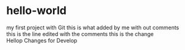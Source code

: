 # hello-world
my first project with Git
this is what added by me with out comments  
this is the line edited with the comments
this is the change	
Hellop Changes for Develop